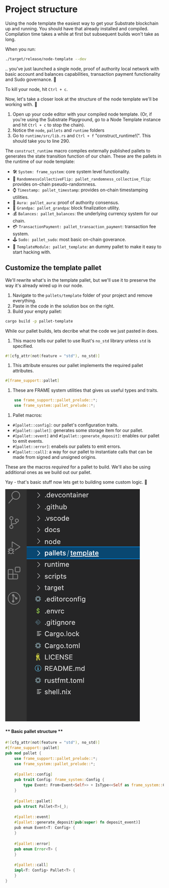 # Project structure

Using the node template the easiest way to get your Substrate blockchain up and running.
You should have that already installed and compiled. 
Compilation time takes a while at first but subsequent builds won't take as long.

When you run: 
```bash
./target/release/node-template --dev
```

.. you've just launched a single node, proof of authority local network with basic account and balances capabilities, transaction payment functionality and Sudo governance. 👊

To kill your node, hit `Ctrl + c`.

Now, let's take a closer look at the structure of the node template we'll be working with. 👀

1. Open up your code editor with your compiled node template.
(Or, if you're using the Substrate Playground, go to a Node Template instance and hit `Ctrl + c` to stop the chain).
1. Notice the `node`, `pallets` and `runtime` folders
1. Go to `runtime/src/lib.rs` and `Ctrl + f` "construct_runtime!(".
This should take you to line 290.

The `construct_runtime` macro compiles externally published pallets to generates the state transition function of our chain. 
These are the pallets in the runtime of our node template:

* 🛠 `System: frame_system`: core system level functionality.
* 🎲 `RandomnessCollectiveFlip: pallet_randomness_collective_flip`: provides on-chain pseudo-randomness.
* ⌚️ `Timestamp: pallet_timestamp`: provides on-chain timestamping utilities.
* 👮 `Aura: pallet_aura`: proof of authority consensus.
* 👴 `Grandpa: pallet_grandpa`: block finalization utility.
* 💰 `Balances: pallet_balances`: the underlying currency system for our chain.
* 💳 `TransactionPayment: pallet_transaction_payment`: transaction fee system.
* 🕹 `Sudo: pallet_sudo`: most basic on-chain goverance.
* 📄 `TemplateModule: pallet_template`: an dummy pallet to make it easy to start hacking with.


## Customize the template pallet

We'll rewrite what's in the template pallet, but we'll use it to preserve the way it's already wired up in our node.

1. Navigate to the `pallets/template` folder of your project and remove everything.
1. Paste in the code in the solution box on the right.
1. Build your empty pallet:
```bash
cargo build -p pallet-template
```

While our pallet builds, lets decribe what the code we just pasted in does.

1. This macro tells our pallet to use Rust's `no_std` library unless `std` is specified.
```rust
#![cfg_attr(not(feature = "std"), no_std)]
```
1. This attribute ensures our pallet implements the required pallet attributes.
```rust
#[frame_support::pallet]
```
1. These are FRAME system utilities that gives us useful types and traits.
```rust
	use frame_support::pallet_prelude::*;
	use frame_system::pallet_prelude::*;
```
1. Pallet macros:
* `#[pallet::config]`: our pallet's configuration traits.
* `#[pallet::pallet]`: generates some storage item for our pallet.
* `#[pallet::event]` and `#[pallet::generate_deposit]`: enables our pallet to emit events.
* `#[pallet::error]`: enabels our pallets to emit errors.
* `#[pallet::call]`: a way for our pallet to instantiate calls that can be made from signed and unsigned origins.

These are the macros _required_ for a pallet to build. 
We'll also be using additional ones as we build out our pallet.

Yay - that's basic stuff now lets get to building some custom logic. 🥳


<!-- slide:break-40 -->
![project](assets/structure.png)

<!-- tabs:start -->

#### ** Basic pallet structure **

```rust
#![cfg_attr(not(feature = "std"), no_std)]
#[frame_support::pallet]
pub mod pallet {
	use frame_support::pallet_prelude::*;
	use frame_system::pallet_prelude::*;

	#[pallet::config]
	pub trait Config: frame_system::Config {
		type Event: From<Event<Self>> + IsType<<Self as frame_system::Config>::Event>;
	}

	#[pallet::pallet]
	pub struct Pallet<T>(_);

	#[pallet::event]
	#[pallet::generate_deposit(pub(super) fn deposit_event)]
	pub enum Event<T: Config> {
	}

	#[pallet::error]
	pub enum Error<T> {
	}

	#[pallet::call]
	impl<T: Config> Pallet<T> {
	}
}
```

<!-- tabs:end -->